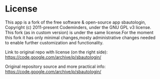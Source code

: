 # License

This app is a fork of the free software & open-source app sbautologin, Copyright (c) 2011-present Codeminders, under the GNU GPL v3 license. This fork (as in custom version) is under the same license.For the moment this fork it has only minimal changes,mosty administrative changes needed to enable further customization and functionality.

Link to original repo with license (on the right side): https://code.google.com/archive/p/sbautologin/

Original repository source and more practical info: https://code.google.com/archive/p/sbautologin/
